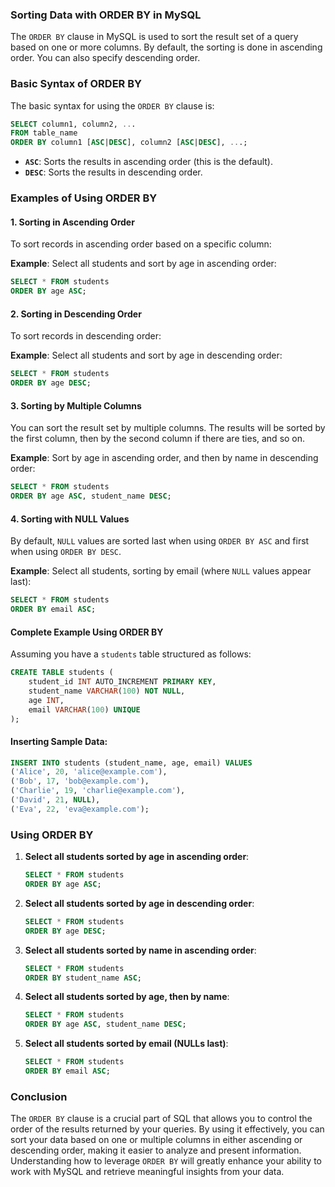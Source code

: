 ### Sorting Data with ORDER BY in MySQL

The `ORDER BY` clause in MySQL is used to sort the result set of a query based on one or more columns. By default, the sorting is done in ascending order. You can also specify descending order.

### Basic Syntax of ORDER BY

The basic syntax for using the `ORDER BY` clause is:

```sql
SELECT column1, column2, ...
FROM table_name
ORDER BY column1 [ASC|DESC], column2 [ASC|DESC], ...;
```

- **`ASC`**: Sorts the results in ascending order (this is the default).
- **`DESC`**: Sorts the results in descending order.

### Examples of Using ORDER BY

#### 1. **Sorting in Ascending Order**

To sort records in ascending order based on a specific column:

**Example**: Select all students and sort by age in ascending order:

```sql
SELECT * FROM students
ORDER BY age ASC;
```

#### 2. **Sorting in Descending Order**

To sort records in descending order:

**Example**: Select all students and sort by age in descending order:

```sql
SELECT * FROM students
ORDER BY age DESC;
```

#### 3. **Sorting by Multiple Columns**

You can sort the result set by multiple columns. The results will be sorted by the first column, then by the second column if there are ties, and so on.

**Example**: Sort by age in ascending order, and then by name in descending order:

```sql
SELECT * FROM students
ORDER BY age ASC, student_name DESC;
```

#### 4. **Sorting with NULL Values**

By default, `NULL` values are sorted last when using `ORDER BY ASC` and first when using `ORDER BY DESC`.

**Example**: Select all students, sorting by email (where `NULL` values appear last):

```sql
SELECT * FROM students
ORDER BY email ASC;
```

#### Complete Example Using ORDER BY

Assuming you have a `students` table structured as follows:

```sql
CREATE TABLE students (
    student_id INT AUTO_INCREMENT PRIMARY KEY,
    student_name VARCHAR(100) NOT NULL,
    age INT,
    email VARCHAR(100) UNIQUE
);
```

#### Inserting Sample Data:

```sql
INSERT INTO students (student_name, age, email) VALUES
('Alice', 20, 'alice@example.com'),
('Bob', 17, 'bob@example.com'),
('Charlie', 19, 'charlie@example.com'),
('David', 21, NULL),
('Eva', 22, 'eva@example.com');
```

### Using ORDER BY

1. **Select all students sorted by age in ascending order**:

    ```sql
    SELECT * FROM students
    ORDER BY age ASC;
    ```

2. **Select all students sorted by age in descending order**:

    ```sql
    SELECT * FROM students
    ORDER BY age DESC;
    ```

3. **Select all students sorted by name in ascending order**:

    ```sql
    SELECT * FROM students
    ORDER BY student_name ASC;
    ```

4. **Select all students sorted by age, then by name**:

    ```sql
    SELECT * FROM students
    ORDER BY age ASC, student_name DESC;
    ```

5. **Select all students sorted by email (NULLs last)**:

    ```sql
    SELECT * FROM students
    ORDER BY email ASC;
    ```

### Conclusion

The `ORDER BY` clause is a crucial part of SQL that allows you to control the order of the results returned by your queries. By using it effectively, you can sort your data based on one or multiple columns in either ascending or descending order, making it easier to analyze and present information. Understanding how to leverage `ORDER BY` will greatly enhance your ability to work with MySQL and retrieve meaningful insights from your data.
